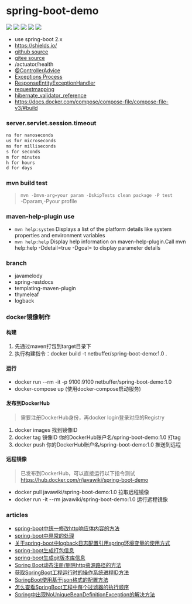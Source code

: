 # spring-boot-demo
![](https://img.shields.io/static/v1?label=java&message=1.8&color=blue)
![](https://img.shields.io/static/v1?label=spring-boot&message=2.4.5.RELEASE&color=blue)
![](https://img.shields.io/static/v1?label=spring-restdocs&message=2.0.4.RELEASE&color=blue)
![](https://img.shields.io/static/v1?label=junit&message=4.13.2&color=black)
![](https://img.shields.io/static/v1?label=hibernate-validator&message=6.1.7.Final&color=blue)
* use spring-boot 2.x
* https://shields.io/
* [github source](https://github.com/netbuffer/spring-boot-demo)
* [gitee source](https://gitee.com/netbuffer/spring-boot-demo)
* /actuator/health
* [@ControllerAdvice](https://docs.spring.io/spring-framework/docs/5.3.6/reference/html/web.html#mvc-ann-controller-advice)
* [Exceptions Process](https://docs.spring.io/spring-framework/docs/5.3.6/reference/html/web.html#mvc-ann-exceptionhandler)
* [ResponseEntityExceptionHandler](https://docs.spring.io/spring-framework/docs/5.3.6/javadoc-api/org/springframework/web/servlet/mvc/method/annotation/ResponseEntityExceptionHandler.html)
* [requestmapping](https://docs.spring.io/spring-framework/docs/5.3.6/reference/html/web.html#mvc-ann-requestmapping-registration)
* [hibernate_validator_reference](https://docs.jboss.org/hibernate/validator/6.2/reference/en-US/pdf/hibernate_validator_reference.pdf#validator-gettingstarted)
* https://docs.docker.com/compose/compose-file/compose-file-v3/#build


### server.servlet.session.timeout
```html
ns for nanoseconds
us for microseconds
ms for milliseconds
s for seconds
m for minutes
h for hours
d for days
```

### mvn build test
> `mvn -Dmvn-arg=your param -DskipTests clean package -P test`  
-Dparam,-Pyour profile

### maven-help-plugin use
* `mvn help:system` Displays a list of the platform details like system properties and environment variables
* `mvn help:help` Display help information on maven-help-plugin.Call mvn help:help -Ddetail=true -Dgoal=<goal-name> to display parameter details

### branch
* javamelody
* spring-restdocs
* templating-maven-plugin
* thymeleaf
* logback

### docker镜像制作

#### 构建
1. 先通过maven打包到target目录下
2. 执行构建指令：docker build -t netbuffer/spring-boot-demo:1.0 .

#### 运行
* docker run --rm -it -p 9100:9100 netbuffer/spring-boot-demo:1.0
* docker-compose up (使用docker-compose启动服务)

#### 发布到DockerHub
> 需要注册DockerHub身份，再docker login登录对应的Registry
1. docker images 找到镜像ID
2. docker tag 镜像ID 你的DockerHub账户名/spring-boot-demo:1.0 打tag
3. docker push 你的DockerHub账户名/spring-boot-demo:1.0 推送到远程

#### 远程镜像
> 已发布到DockerHub，可以直接运行以下指令测试  
https://hub.docker.com/r/javawiki/spring-boot-demo  

* docker pull javawiki/spring-boot-demo:1.0          拉取远程镜像
* docker run -it --rm javawiki/spring-boot-demo:1.0  运行远程镜像

### articles
* [spring-boot中统一修改http响应体内容的方法](https://www.toutiao.com/i7014375995448820231)
* [spring-boot中异常的处理](https://www.toutiao.com/i7014369292791579148)
* [关于spring-boot中logback日志配置引用spring环境变量的使用方式](https://www.toutiao.com/i7014368145578230304)
* [spring-boot生成打包信息](https://www.toutiao.com/i7013891369404351014)
* [spring-boot生成git版本库信息](https://www.toutiao.com/i7013890854121226789)
* [Spring Boot动态注册/删除http资源路径的方法](https://www.toutiao.com/i7014752212727431694)
* [获取SpringBoot工程运行时的操作系统进程ID方法](https://www.toutiao.com/i7015456367477522977)
* [SpringBoot使用基于json格式的配置方法](https://www.toutiao.com/i7016209186543469069)
* [怎么查看SpringBoot工程中每个过滤器的执行顺序](https://www.toutiao.com/i7016666337527382532)
* [Spring中出现NoUniqueBeanDefinitionException的解决方法](https://www.toutiao.com/i7018897444583113247)
